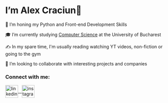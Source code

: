 # I’m Alex Craciun👋

🌱 I’m honing my Python and Front-end Development Skills <br>

🎓 I’m currently studying [Computer Science](https://github.com/alxcraciun/fmi) at the University of Bucharest <br>

✍️ In my spare time, I'm usually reading watching YT videos, non-fiction or going to the gym <br>

🤝 I’m looking to collaborate with interesting projects and companies <br>

### Connect with me:
<a href="https://linkedin.com/in/alxcraciun" target="_blank"><img align="center" src="https://upload.wikimedia.org/wikipedia/commons/thumb/8/81/LinkedIn_icon.svg/2048px-LinkedIn_icon.svg.png" alt="linkedin-icon" height="40" width="40" />	&nbsp; </a>
<a href="https://instagram.com/alxcraciun" target="_blank"><img align="center" src="https://upload.wikimedia.org/wikipedia/commons/thumb/a/a5/Instagram_icon.png/2048px-Instagram_icon.png" alt="instagram-icon" height="40" width="40" /></a>
</p>
